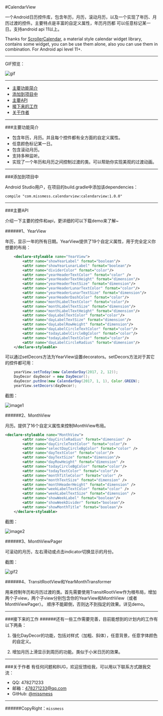 #CalendarView

  一个Android日历控件库，包含年历，月历，滚动月历，以及一个实现了年历、月历过渡的控件。主要特点是丰富的自定义属性，年历月历都
  可以任意标记某一日。支持android api 11以上。

  Thanks for [ScrollerCalendar](https://github.com/guanchao/ScrollerCalendar), a material style calendar widget library, contains some widget, you
  can be use them alone, also you can use them in combination. For Android api level 11+.

---
  GIF预览：

  ![gif](https://raw.githubusercontent.com/missmess/CalendarView/master/raw/cd.gif)

---

  * [主要功能简介](#主要功能简介)
  * [添加到项目中](#添加到项目中)
  * [主要API](#主要API)
  * [接下来的工作](#接下来的工作)
  * [关于作者](#关于作者)

---

###主要功能简介

* 包含年历，月历。并且每个控件都有全方面的自定义属性。
* 任意颜色标记某一日。
* 包含滚动月历。
* 支持多种监听。
* 实现了一个年历和月历之间控制过渡的类。可以帮助你实现美观的过渡动画。

---

###添加到项目中

Android Studio用户，在项目的build.gradle中添加该dependencies：

  `
    compile "com.missmess.calendarview:calendarview:1.0.0"
  `

---

###主要API

介绍一下主要的控件和api，更详细的可以下载demo来了解~

######1、YearView

  年历，显示一年的所有日期。YearView提供了19个自定义属性，用于完全定义你想要的布局：
```xml
    <declare-styleable name="YearView">
        <attr name="showYearLabel" format="boolean"/>
        <attr name="showYearLunarLabel" format="boolean"/>
        <attr name="dividerColor" format="color"/>
        <attr name="yearHeaderTextColor" format="color" />
        <attr name="yearHeaderTextHeight" format="dimension"/>
        <attr name="yearHeaderTextSize" format="dimension"/>
        <attr name="yearHeaderLunarTextColor" format="color"/>
        <attr name="yearHeaderLunarTextSize" format="dimension"/>
        <attr name="yearHeaderDashColor" format="color"/>
        <attr name="monthLabelTextColor" format="color"/>
        <attr name="monthLabelTextSize" format="dimension"/>
        <attr name="monthLabelTextHeight" format="dimension"/>
        <attr name="dayLabelTextColor" format="color"/>
        <attr name="dayLabelTextSize" format="dimension"/>
        <attr name="dayLabelRowHeight" format="dimension"/>
        <attr name="dayLabelCircleTextColor" format="color"/>
        <attr name="todayLabelCircleBgColor" format="color"/>
        <attr name="todayLabelTextColor" format="color"/>
        <attr name="dayLabelCircleRadius" format="dimension"/>
    </declare-styleable>
```

  可以通过setDecors方法为YearView设置decorators。setDecors方法对于其它的控件都可用：
```java
	yearView.setToday(new CalendarDay(2017, 2, 12));
	DayDecor dayDecor = new DayDecor();
	dayDecor.putOne(new CalendarDay(2017, 1, 1), Color.GREEN);
	yearView.setDecors(dayDecor);
```

  截图：

  ![image1](https://raw.githubusercontent.com/missmess/CalendarView/master/raw/yv.jpg)

######2、MonthView

  月历。提供了16个自定义属性来控制MonthView布局。
  ```xml
  <declare-styleable name="MonthView">
          <attr name="dayCircleRadius" format="dimension" />
          <attr name="dayCircleTextColor" format="color"/>
          <attr name="selectDayCircleBgColor" format="color" />
          <attr name="dayTextColor" format="color"/>
          <attr name="dayTextSize" format="dimension"/>
          <attr name="dayRowHeight" format="dimension" />
          <attr name="todayCircleBgColor" format="color"/>
          <attr name="todayTextColor" format="color"/>
          <attr name="monthTitleColor" format="color" />
          <attr name="monthTextSize" format="dimension" />
          <attr name="monthHeaderHeight" format="dimension" />
          <attr name="weekLabelTextColor" format="color" />
          <attr name="weekLabelTextSize" format="dimension" />
          <attr name="showWeekLabel" format="boolean"/>
          <attr name="showWeekDivider" format="boolean"/>
          <attr name="showMonthTitle" format="boolean"/>
      </declare-styleable>
  ```

 截图：

 ![image2](https://raw.githubusercontent.com/missmess/CalendarView/master/raw/mv.jpg)

######3、MonthViewPager

  可滚动的月历，左右滑动或点击indicator切换显示的月份。

  截图：

  ![gif2](https://raw.githubusercontent.com/missmess/CalendarView/master/raw/mvp.gif)

######4、TransitRootView和YearMonthTransformer

  用来控制年历和月历过渡的类。首先需要使用TransitRootView作为根布局，增加两个子view，两个子view分别包含你的YearView和MonthView（或者MonthViewPager）。
  顺序不能颠倒，否则达不到指定的效果。详见demo。

---

###接下来的工作
######还有一些工作需要完善，目前能想到的计划内的工作有以下两条：

  1. 强化DayDecor的功能，包括对样式（加粗、斜体），任意背景，任意字体颜色的自定义。

  2. 增加月历上滑显示到周历的功能。类似于小米日历的效果。

---

###关于作者
有任何问题和BUG，欢迎反馈给我，可以用以下联系方式跟我交流：

* QQ: 478271233
* 邮箱：<478271233@qq.com>
* GitHub: [@missmess](https://github.com/missmess)

---
######CopyRight：`missmess`
